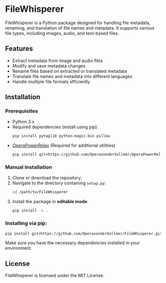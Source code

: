 # FileWhisperer

FileWhisperer is a Python package designed for handling file metadata, renaming, and translation of file names and metadata. It supports various file types, including images, audio, and text-based files.

## Features

- Extract metadata from image and audio files
- Modify and save metadata changes
- Rename files based on extracted or translated metadata
- Translate file names and metadata into different languages
- Handle multiple file formats efficiently

## Installation

### Prerequisites

- Python 3.x
- Required dependencies (install using pip):
  ```sh
  pip install pytaglib python-magic-bin pillow
  ```
- [OperaPowerRelay](https://github.com/OperavonderVollmer/OperaPowerRelay) (Required for additional utilities)
  ```sh
  pip install git+https://github.com/OperavonderVollmer/OperaPowerRelay.git@v1.1.2
  ```

### Manual Installation

1. Clone or download the repository.
2. Navigate to the directory containing `setup.py`:
   ```sh
   cd /path/to/FileWhisperer
   ```
3. Install the package in **editable mode**:
   ```sh
   pip install -e .
   ```

### Installing via pip:

```sh
pip install git+https://github.com/OperavonderVollmer/FileWhisperer.git@main
```

Make sure you have the necessary dependencies installed in your environment.

## License

FileWhisperer is licensed under the MIT License.

